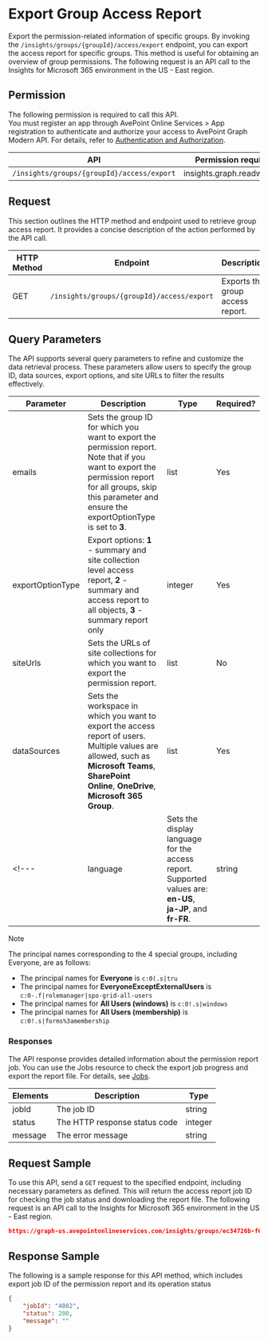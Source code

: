# Export Group Access Report

Export the permission-related information of specific groups. By invoking the `/insights/groups/{groupId}/access/export` endpoint, you can export the access report for specific groups. This method is useful for obtaining an overview of group permissions. The following request is an API call to the Insights for Microsoft 365 environment in the US - East region.  

## Permission 

The following permission is required to call this API.  
You must register an app through AvePoint Online Services > App registration to authenticate and authorize your access to AvePoint Graph Modern API. For details, refer to [Authentication and Authorization](https://learn.avepoint.com/docs/Use-AvePoint-Graph-Modern-API.html#authentication-and-authorization).

| API     | Permission required | 
|-------------------|---------------|
| `/insights/groups/{groupId}/access/export` |insights.graph.readwrite.all   |

## Request 

This section outlines the HTTP method and endpoint used to retrieve group access report. It provides a concise description of the action performed by the API call. 

| HTTP Method | Endpoint | Description |
| --- | --- | --- |
| GET | `/insights/groups/{groupId}/access/export` | Exports the group access report. |


## Query Parameters

The API supports several query parameters to refine and customize the data retrieval process. These parameters allow users to specify the group ID, data sources, export options, and site URLs to filter the results effectively.


| Parameter        | Description     | Type    | Required? |
|------------------|----------------|---------|-----------|
| emails          | Sets the group ID for which you want to export the permission report. Note that if you want to export the permission report for all groups, skip this parameter and ensure the exportOptionType is set to **3**. | list  | Yes       |
| exportOptionType | Export options: **1** - summary and site collection level access report, **2** - summary and access report to all objects, **3** - summary report only | integer | Yes        |
| siteUrls         | Sets the URLs of site collections for which you want to export the permission report.                             | list   | No        |
| dataSources      | Sets the workspace in which you want to export the access report of users. Multiple values are allowed, such as **Microsoft Teams**, **SharePoint Online**, **OneDrive**, **Microsoft 365 Group**.          | list   | Yes        |
<!---| language | Sets the display language for the access report. Supported values are: **en-US**, **ja-JP**, and **fr-FR**. | string | No --->

> [!NOTE] 
> The principal names corresponding to the 4 special groups, including Everyone, are as follows:  
>- The principal names for **Everyone** is ```c:0(.s|tru```
>- The principal names for **EveryoneExceptExternalUsers** is ```c:0-.f|rolemanager|spo-grid-all-users```
>- The principal names for **All Users (windows)** is ```c:0!.s|windows```
>- The principal names for **All Users (membership)** is ```c:0!.s|forms%3amembership```


[languages + data source rewrite]: #

### Responses

The API response provides detailed information about the permission report job. You can use the Jobs resource to check the export job progress and export the report file. For details, see [Jobs](/insights/exportJobs/exportJobFile.md).

| Elements | Description                                      | Type    |
|----------|--------------------------------------------------|---------|
| jobId    | The job ID                                       | string  |
| status   | The HTTP response status code                    | integer |
| message  | The error message                                | string  |


## Request Sample

To use this API, send a `GET` request to the specified endpoint, including necessary parameters as defined. This will return the access report job ID for checking the job status and downloading the report file. The following request is an API call to the Insights for Microsoft 365 environment in the US - East region. 

```json
https://graph-us.avepointonlineservices.com/insights/groups/ec34726b-f692-424f-aaf0-f6a478a1b9fc7/access/export?exportOptionType=2&siteUrls=https%3A%2F%2Fm365x636363.sharepoint.com%2Fsites%2Fjuly2022publicteam01&dataSources=microsoft%20teams&dataSources=sharepoint%20online
```


## Response Sample  

The following is a sample response for this API method, which includes export job ID of the permission report and its operation status 

```json
{
    "jobId": "4802",
    "status": 200,
    "message": ""
}
```
